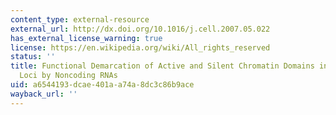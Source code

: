 ```yaml
---
content_type: external-resource
external_url: http://dx.doi.org/10.1016/j.cell.2007.05.022
has_external_license_warning: true
license: https://en.wikipedia.org/wiki/All_rights_reserved
status: ''
title: Functional Demarcation of Active and Silent Chromatin Domains in Human HOX
  Loci by Noncoding RNAs
uid: a6544193-dcae-401a-a74a-8dc3c86b9ace
wayback_url: ''
---
```

